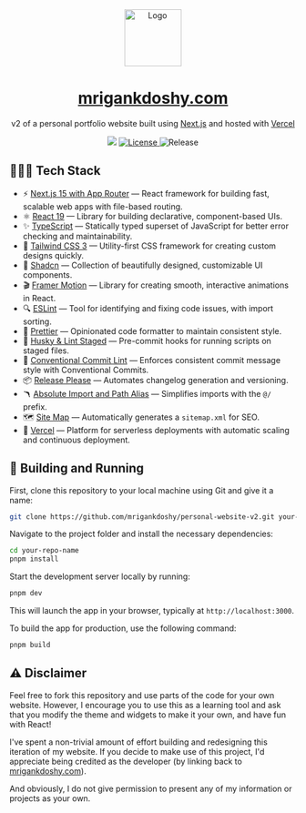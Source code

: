 <div align="center">
  <img alt="Logo" src="https://user-images.githubusercontent.com/32623983/170842452-2ea3a2f8-2164-421e-8788-d52c878a1a07.png" width="100" />
</div>
<h1 align="center">
  <a href="https://www.mrigankdoshy.com" target="_blank">mrigankdoshy.com</a>
</h1>
<p align="center">
  v2 of a personal portfolio website built using <a href="https://nextjs.org" target="_blank">Next.js</a> and hosted with <a href="https://www.vercel.com/" target="_blank">Vercel</a>
</p>
<p align="center">
  <img src="https://deploy-badge.vercel.app/vercel/personal-website-v2?style=for-the-badge" />
  <a href="https://opensource.org/licenses/MIT">
    <img src="https://img.shields.io/badge/License-MIT-blue.svg?style=for-the-badge" alt="License">
  </a>
  <img src="https://img.shields.io/github/v/release/mrigankdoshy/personal-website-v2?color=blue&sort=date&style=for-the-badge" alt="Release">
</p>

## 👩🏻‍💻 Tech Stack

- ⚡️ [Next.js 15 with App Router](https://nextjs.org) — React framework for building fast, scalable web apps with file-based routing.
- ⚛️ [React 19](https://react.dev) — Library for building declarative, component-based UIs.
- ✨ [TypeScript](https://www.typescriptlang.org) — Statically typed superset of JavaScript for better error checking and maintainability.
- 🎨 [Tailwind CSS 3](https://tailwindcss.com) — Utility-first CSS framework for creating custom designs quickly.
- 💎 [Shadcn](https://ui.shadcn.com) — Collection of beautifully designed, customizable UI components.
- 🎬 [Framer Motion](https://motion.dev) — Library for creating smooth, interactive animations in React.
- 🔍 [ESLint](https://eslint.org) — Tool for identifying and fixing code issues, with import sorting.
- 💅 [Prettier](https://prettier.io) — Opinionated code formatter to maintain consistent style.
- 🐶 [Husky & Lint Staged](https://typicode.github.io/husky) — Pre-commit hooks for running scripts on staged files.
- 🤖 [Conventional Commit Lint](https://www.conventionalcommits.org/en/v1.0.0/) — Enforces consistent commit message style with Conventional Commits.
- 📦 [Release Please](https://github.com/googleapis/release-please) — Automates changelog generation and versioning.
- 🪃 [Absolute Import and Path Alias](https://nextjs.org/docs/app/building-your-application/configuring/absolute-imports-and-module-aliases) — Simplifies imports with the `@/` prefix.
- 🗺 [Site Map](https://nextjs.org/docs/app/api-reference/file-conventions/metadata/sitemap) — Automatically generates a `sitemap.xml` for SEO.
- 🔺 [Vercel](https://vercel.com/) — Platform for serverless deployments with automatic scaling and continuous deployment.

## 🚀 Building and Running

First, clone this repository to your local machine using Git and give it a name:

```bash
git clone https://github.com/mrigankdoshy/personal-website-v2.git your-repo-name
```

Navigate to the project folder and install the necessary dependencies:

```bash
cd your-repo-name
pnpm install
```

Start the development server locally by running:

```bash
pnpm dev
```

This will launch the app in your browser, typically at `http://localhost:3000`.

To build the app for production, use the following command:

```bash
pnpm build
```

## ⚠️ Disclaimer

Feel free to fork this repository and use parts of the code for your own website. However, I encourage you to use this as a learning tool and ask that you modify the theme and widgets to make it your own, and have fun with React!

I've spent a non-trivial amount of effort building and redesigning this iteration of my website. If you decide to make use of this project, I'd appreciate being credited as the developer (by linking back to <a href="https://www.mrigankdoshy.com" target="_blank">mrigankdoshy.com</a>).

And obviously, I do not give permission to present any of my information or projects as your own.

